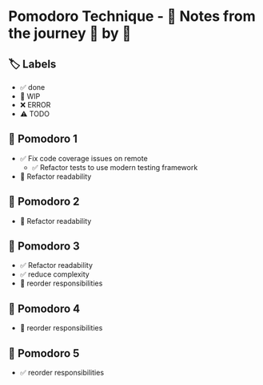 # Pomodoro Technique - 📝 Notes from the journey 🍅 by 🍅

## 🏷️ Labels

- ✅ done
- 🚧 WIP
- ❌ ERROR
- ⚠️ TODO

## 🍅 Pomodoro 1

- ✅ Fix code coverage issues on remote
  - ✅ Refactor tests to use modern testing framework
- 🚧 Refactor readability

## 🍅 Pomodoro 2

- 🚧 Refactor readability

## 🍅 Pomodoro 3

- ✅ Refactor readability
- ✅ reduce complexity
- 🚧 reorder responsibilities

## 🍅 Pomodoro 4

- 🚧 reorder responsibilities

## 🍅 Pomodoro 5

- ✅ reorder responsibilities
